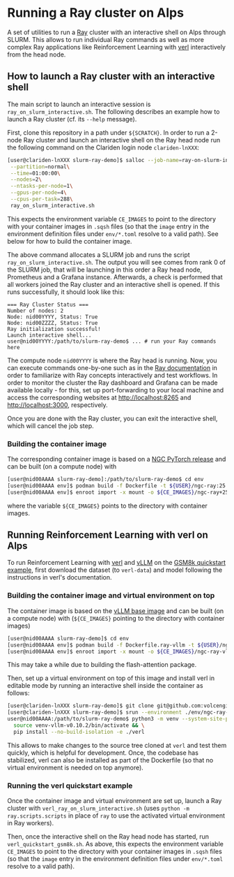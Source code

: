 # Running a Ray cluster on Alps

A set of utilities to run a [Ray](https://github.com/ray-project/ray) cluster with an interactive shell on Alps through SLURM. This allows to run individual Ray commands as well as more complex Ray applications like Reinforcement Learning with [verl](https://github.com/volcengine/verl) interactively from the head node.

## How to launch a Ray cluster with an interactive shell

The main script to launch an interactive session is `ray_on_slurm_interactive.sh`. The following describes an example how to launch a Ray cluster (cf. its `--help` message).

First, clone this repository in a path under `${SCRATCH}`. In order to run a 2-node Ray cluster and launch an interactive shell on the Ray head node run the following command on the Clariden login node `clariden-lnXXX`:

```bash
[user@clariden-lnXXX slurm-ray-demo]$ salloc --job-name=ray-on-slurm-int\
 --partition=normal\
 --time=01:00:00\
 --nodes=2\
 --ntasks-per-node=1\
 --gpus-per-node=4\
 --cpus-per-task=288\
 ray_on_slurm_interactive.sh
```

This expects the environment variable `CE_IMAGES` to point to the directory with your container images in `.sqsh` files (so that the `image` entry in the environment definition files under `env/*.toml` resolve to a valid path). See below for how to build the container image.

The above command allocates a SLURM job and runs the script `ray_on_slurm_interactive.sh`. The output you will see comes from rank 0 of the SLURM job, that will be launching in this order a Ray head node, Prometheus and a Grafana instance. Afterwards, a check is performed that all workers joined the Ray cluster and an interactive shell is opened. If this runs successfully, it should look like this:

```
=== Ray Cluster Status ===
Number of nodes: 2
Node: nid00YYYY, Status: True
Node: nid00ZZZZ, Status: True
Ray initialization successful!
Launch interactive shell...
user@nid00YYYY:/path/to/slurm-ray-demo$ ... # run your Ray commands here
```

The compute node `nid00YYYY` is where the Ray head is running. Now, you can execute commands one-by-one such as in the [Ray documentation](https://docs.ray.io/en/latest/ray-core/examples/gentle_walkthrough.html) in order to familiarize with Ray concepts interactively and test workflows. In order to monitor the cluster the Ray dashboard and Grafana can be made available locally - for this, set up port-forwarding to your local machine and access the corresponding websites at [http://localhost:8265]() and [http://localhost:3000](), respectively.

Once you are done with the Ray cluster, you can exit the interactive shell, which will cancel the job step.

### Building the container image

The corresponding container image is based on a [NGC PyTorch release](https://catalog.ngc.nvidia.com/orgs/nvidia/containers/pytorch) and can be built (on a compute node) with

```bash
[user@nid00AAAA slurm-ray-demo]:/path/to/slurm-ray-demo$ cd env
[user@nid00AAAA env]$ podman build -f Dockerfile -t ${USER}/ngc-ray:25.06 .
[user@nid00AAAA env]$ enroot import -x mount -o ${CE_IMAGES}/ngc-ray+25.06.sqsh podman://${USER}/ngc-ray:25.06 
```

where the variable `${CE_IMAGES}` points to the directory with container images.

## Running Reinforcement Learning with verl on Alps

To run Reinforcement Learning with [verl](https://github.com/volcengine/verl) and [vLLM](https://github.com/vllm-project/vllm) on the [GSM8k quickstart example](https://verl.readthedocs.io/en/latest/start/quickstart.html), first download the dataset (to `verl-data`) and model following the instructions in verl's documentation.

### Building the container image and virtual environment on top

The container image is based on the [vLLM base image](https://hub.docker.com/r/vllm/vllm-openai/) and can be built (on a compute node) with (`${CE_IMAGES}` pointing to the directory with container images)

```bash
[user@nid00AAAA slurm-ray-demo]$ cd env
[user@nid00AAAA env]$ podman build -f Dockerfile.ray-vllm -t ${USER}/ngc-ray-vllm:v0.10.2 .
[user@nid00AAAA env]$ enroot import -x mount -o ${CE_IMAGES}/ngc-ray-vllm+v0.10.2.sqsh podman://${USER}/ngc-ray-vllm:v0.10.2 
```

This may take a while due to building the flash-attention package.

Then, set up a virtual environment on top of this image and install verl in editable mode by running an interactive shell inside the container as follows:

```bash
[user@clariden-lnXXX slurm-ray-demo]$ git clone git@github.com:volcengine/verl.git
[user@clariden-lnXXX slurm-ray-demo]$ srun --environment ./env/ngc-ray-vllm-v0.10.2.toml --pty bash
user@nid00AAAA:/path/to/slurm-ray-demo$ python3 -m venv --system-site-packages venv-vllm-v0.10.2 && \
  source venv-vllm-v0.10.2/bin/activate && \
  pip install --no-build-isolation -e ./verl
```

This allows to make changes to the source tree cloned at `verl` and test them quickly, which is helpful for development. Once, the codebase has stabilized, verl can also be installed as part of the Dockerfile (so that no virtual environment is needed on top anymore).

### Running the verl quickstart example

Once the container image and virtual environment are set up, launch a Ray cluster with `verl_ray_on_slurm_interactive.sh` (uses `python -m ray.scripts.scripts` in place of `ray` to use the activated virtual environment in Ray workers).

Then, once the interactive shell on the Ray head node has started, run `verl_quickstart_gsm8k.sh`. As above, this expects the environment variable `CE_IMAGES` to point to the directory with your container images in `.sqsh` files (so that the `image` entry in the environment definition files under `env/*.toml` resolve to a valid path).